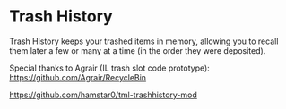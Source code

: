 # Trash History

Trash History keeps your trashed items in memory, allowing you to recall them later a few or many at a time (in the order they were deposited).

Special thanks to Agrair (IL trash slot code prototype): https://github.com/Agrair/RecycleBin

https://github.com/hamstar0/tml-trashhistory-mod